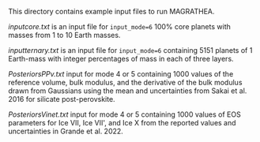This directory contains example input files to run MAGRATHEA.

*inputcore.txt* is an input file for `input_mode=6` 100% core planets with masses from 1 to 10 Earth masses.

*inputternary.txt* is an input file for `input_mode=6` containing 5151 planets of 1 Earth-mass with integer percentages of mass in each of three layers. 

*PosteriorsPPv.txt* input for mode 4 or 5 containing 1000 values of the reference volume, bulk modulus, and the derivative of the bulk modulus drawn from Gaussians using the mean and uncertainties from Sakai et al. 2016 for silicate post-perovskite.

*PosteriorsVinet.txt* input for mode 4 or 5 containing 1000 values of EOS parameters for Ice VII, Ice VII', and Ice X from the reported values and uncertainties in Grande et al. 2022.
